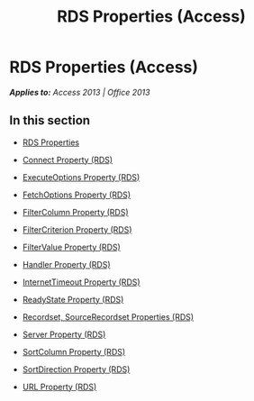 ﻿---
title: RDS Properties (Access)
TOCTitle: RDS Properties
ms:assetid: ac03da9a-91fb-42a5-989f-09e09100719e
ms:mtpsurl: https://msdn.microsoft.com/en-us/library/JJ249798(v=office.15)
ms:contentKeyID: 48546989
ms.date: 09/18/2015
mtps_version: v=office.15
---

# RDS Properties (Access)


_**Applies to:** Access 2013 | Office 2013_

## In this section

  - [RDS Properties](rds-properties.md)

  - [Connect Property (RDS)](connect-property-rds.md)

  - [ExecuteOptions Property (RDS)](executeoptions-property-rds.md)

  - [FetchOptions Property (RDS)](fetchoptions-property-rds.md)

  - [FilterColumn Property (RDS)](filtercolumn-property-rds.md)

  - [FilterCriterion Property (RDS)](filtercriterion-property-rds.md)

  - [FilterValue Property (RDS)](filtervalue-property-rds.md)

  - [Handler Property (RDS)](handler-property-rds.md)

  - [InternetTimeout Property (RDS)](internettimeout-property-rds.md)

  - [ReadyState Property (RDS)](readystate-property-rds.md)

  - [Recordset, SourceRecordset Properties (RDS)](recordset-sourcerecordset-properties-rds.md)

  - [Server Property (RDS)](server-property-rds.md)

  - [SortColumn Property (RDS)](sortcolumn-property-rds.md)

  - [SortDirection Property (RDS)](sortdirection-property-rds.md)

  - [URL Property (RDS)](url-property-rds.md)

